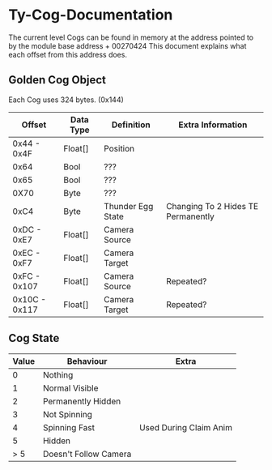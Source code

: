 # Ty-Cog-Documentation

The current level Cogs can be found in memory at the address pointed to by the module base address + 00270424
This document explains what each offset from this address does.

## Golden Cog Object

Each Cog uses 324 bytes. (0x144)

|Offset|Data Type|Definition|Extra Information|
|---|---|---|---|
|0x44 - 0x4F|Float[]|Position||
|0x64|Bool|???||
|0x65|Bool|???||
|0X70|Byte|???||
|0xC4|Byte|Thunder Egg State|Changing To 2 Hides TE Permanently|
|0xDC - 0xE7|Float[]|Camera Source||
|0xEC - 0xF7|Float[]|Camera Target||
|0xFC - 0x107|Float[]|Camera Source|Repeated?|
|0x10C - 0x117|Float[]|Camera Target|Repeated?|

## Cog State

|Value|Behaviour|Extra|
|---|---|---|
|0|Nothing||
|1|Normal Visible||
|2|Permanently Hidden||
|3|Not Spinning||
|4|Spinning Fast|Used During Claim Anim|
|5|Hidden||
|> 5|Doesn't Follow Camera||

